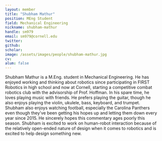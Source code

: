 ```yaml
---
layout: member
title: "Shubham Mathur"
position: MEng Student
field: Mechanical Engineering
nickname: shubham-mathur
handle: sm979
email: sm979@cornell.edu
twitter:
github:
scholar:
image: /assets/images/people/shubham-mathur.jpg
cv:
alum: false
---
```

Shubham Mathur is a M.Eng. student in Mechanical Engineering. He has enjoyed working and thinking about robotics since participating in FIRST Robotics in high school and now at Cornell, starting a competitive combat robotics club with the advisorship of Prof. Hoffman. In his spare time, he loves playing music with friends. He prefers playing the guitar, though he also enjoys playing the violin, ukulele, bass, keyboard, and trumpet. Shubham also enjoys watching football, especially the Carolina Panthers even though they've been getting his hopes up and letting them down every year since 2015. He sincerely hopes this commentary ages poorly this season. Shubham is excited to work on human-robot interaction because of the relatively open-ended nature of design when it comes to robotics and is excited to help design something new.

